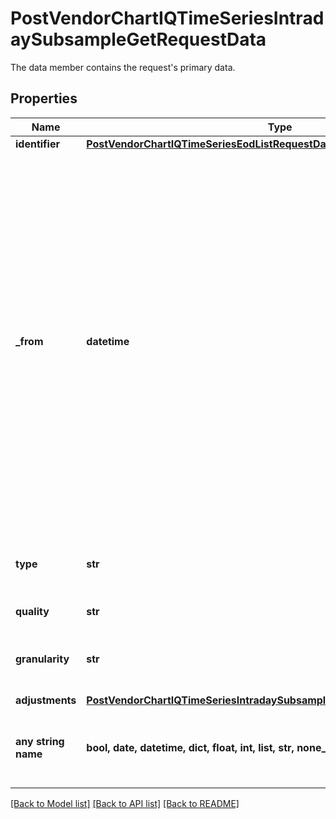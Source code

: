 # PostVendorChartIQTimeSeriesIntradaySubsampleGetRequestData

The data member contains the request's primary data.

## Properties
Name | Type | Description | Notes
------------ | ------------- | ------------- | -------------
**identifier** | [**PostVendorChartIQTimeSeriesEodListRequestDataIdentifier**](PostVendorChartIQTimeSeriesEodListRequestDataIdentifier.md) |  | 
**_from** | **datetime** | Date and time of the start point of the subsample (inclusive). &#x60;from&#x60; must be aligned to &#x60;granularity&#x60;. That is, the numerical value is an integral multiple of the time span value represented by &#x60;granularity&#x60;. The data accessible in the past is limited to a few weeks at most. Values in the future are not allowed. | 
**type** | **str** | Type of the price as configured for the customer. | Value | Description | | --- | --- | | trade | Trade price (ordinary, auction, pre or post-trading). | | bid | Bid price. | | ask | Ask price. | | yield | Yield price. |   | [optional]  if omitted the server will use the default value of "trade"
**quality** | **str** | Quality of the price. | Value | Description | | --- | --- | | RLT | Real-time: intraday prices with minimal technical processing delays. | | DLY | Delayed: intraday prices with an exchange-imposed delay of usually 15 to 30 minutes. | | BST | Best: choose the price quality with the least delay, as entitled for the client. |   | [optional]  if omitted the server will use the default value of "DLY"
**granularity** | **str** | Subsample granularities suitable for intraday data. | Value | Description | | --- | --- | | 1s | Each subsample interval encompasses 1 second. | | 5s | Each subsample interval encompasses 5 seconds. | | 10s | Each subsample interval encompasses 10 seconds. | | 30s | Each subsample interval encompasses 30 seconds. | | 1m | Each subsample interval encompasses 1 minute. | | 5m | Each subsample interval encompasses 5 minutes. | | 10m | Each subsample interval encompasses 10 minutes. | | 15m | Each subsample interval encompasses 15 minutes. | | 30m | Each subsample interval encompasses 30 minutes. | | 1h | Each subsample interval encompasses 1 hour. |   | [optional]  if omitted the server will use the default value of "1h"
**adjustments** | [**PostVendorChartIQTimeSeriesIntradaySubsampleGetRequestDataAdjustments**](PostVendorChartIQTimeSeriesIntradaySubsampleGetRequestDataAdjustments.md) |  | [optional] 
**any string name** | **bool, date, datetime, dict, float, int, list, str, none_type** | any string name can be used but the value must be the correct type | [optional]

[[Back to Model list]](../README.md#documentation-for-models) [[Back to API list]](../README.md#documentation-for-api-endpoints) [[Back to README]](../README.md)


